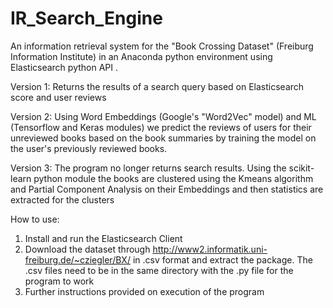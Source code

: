 # IR_Search_Engine
An information retrieval system for the "Book Crossing Dataset" (Freiburg Information Institute) in an Anaconda python environment using Elasticsearch python API .

Version 1: Returns the results of a search query based on Elasticsearch score and user reviews

Version 2: Using Word Embeddings (Google's "Word2Vec" model) and ML (Tensorflow and Keras modules) we predict the reviews of users for their unreviewed books based on the book summaries by training the model on the user's previously reviewed books.

Version 3: The program no longer returns search results. Using the scikit-learn python module the books are clustered using the Kmeans algorithm and Partial Component Analysis on their Embeddings and then statistics are extracted for the clusters

How to use:
  1. Install and run the Elasticsearch Client
  2. Download the dataset through http://www2.informatik.uni-freiburg.de/~cziegler/BX/ in .csv format and extract the package. The .csv files need to be in the same directory with the .py file for the program to work
  3. Further instructions provided on execution of the program
